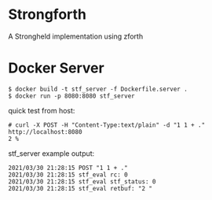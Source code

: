 
Strongforth
===========

A Strongheld implementation using zforth

Docker Server
=============

```
$ docker build -t stf_server -f Dockerfile.server .
$ docker run -p 8080:8080 stf_server
```

quick test from host:
```
# curl -X POST -H "Content-Type:text/plain" -d "1 1 + ." http://localhost:8080
2 %
```

stf_server example output:
```
2021/03/30 21:28:15 POST "1 1 + ."
2021/03/30 21:28:15 stf_eval rc: 0
2021/03/30 21:28:15 stf_eval stf_status: 0
2021/03/30 21:28:15 stf_eval retbuf: "2 "
```